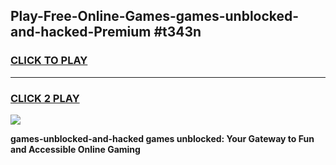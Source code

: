 
## Play-Free-Online-Games-games-unblocked-and-hacked-Premium #t343n
<h3>
<a href="https://premium.freeplayer.one?title=games-unblocked-and-hacked&ref=8M">CLICK TO PLAY</a></h3>
<hr>

<h3>
<a href="https://premium.freeplayer.one?title=games-unblocked-and-hacked&ref=8M">CLICK 2 PLAY</a>
  
</h3>

<a href="https://premium.freeplayer.one?title=games-unblocked-and-hacked&ref=8M"><img src="https://clearcache.store/games.png"></a>


**games-unblocked-and-hacked games unblocked: Your Gateway to Fun and Accessible Online Gaming**
